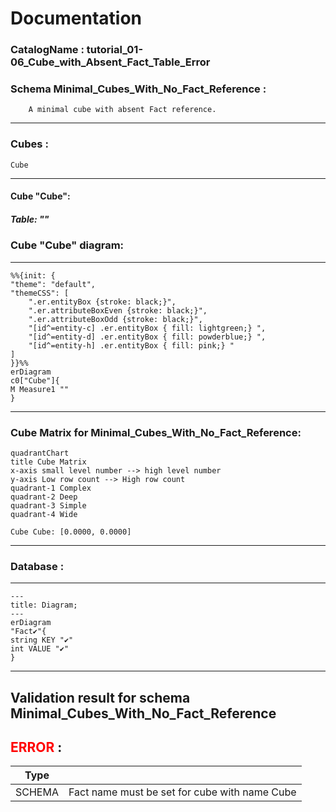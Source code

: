 # Documentation
### CatalogName : tutorial_01-06_Cube_with_Absent_Fact_Table_Error
### Schema Minimal_Cubes_With_No_Fact_Reference : 

		
		A minimal cube with absent Fact reference.
		
  
---
### Cubes :

    Cube

---
#### Cube "Cube":

    

##### Table: ""

### Cube "Cube" diagram:

---

```mermaid
%%{init: {
"theme": "default",
"themeCSS": [
    ".er.entityBox {stroke: black;}",
    ".er.attributeBoxEven {stroke: black;}",
    ".er.attributeBoxOdd {stroke: black;}",
    "[id^=entity-c] .er.entityBox { fill: lightgreen;} ",
    "[id^=entity-d] .er.entityBox { fill: powderblue;} ",
    "[id^=entity-h] .er.entityBox { fill: pink;} "
]
}}%%
erDiagram
c0["Cube"]{
M Measure1 ""
}
```
---
### Cube Matrix for Minimal_Cubes_With_No_Fact_Reference:
```mermaid
quadrantChart
title Cube Matrix
x-axis small level number --> high level number
y-axis Low row count --> High row count
quadrant-1 Complex
quadrant-2 Deep
quadrant-3 Simple
quadrant-4 Wide

Cube Cube: [0.0000, 0.0000]
```
---
### Database :
---
```mermaid
---
title: Diagram;
---
erDiagram
"Fact✔"{
string KEY "✔"
int VALUE "✔"
}

```
---
## Validation result for schema Minimal_Cubes_With_No_Fact_Reference
## <span style='color: red;'>ERROR</span> : 
|Type|   |
|----|---|
|SCHEMA|Fact name must be set for cube with name Cube|
